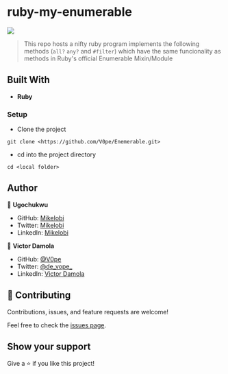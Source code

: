 # ruby-my-enumerable
![](https://img.shields.io/badge/Microverse-blueviolet)

> This repo hosts a nifty ruby program implements the following methods (`all?` `any?` and `#filter`) 
> which have the same funcionality as methods in Ruby's official Enumerable Mixin/Module

## Built With

- **Ruby**
  

### Setup

- Clone the project
```terminal
git clone <https://github.com/V0pe/Enemerable.git>
```

- cd into the project directory
```terminal
cd <local folder>
```

## Author

👤 **Ugochukwu**

- GitHub: [Mikelobi](https://github.com/Mikelobi)
- Twitter: [Mikelobi](https://twitter.com/omulum)
- LinkedIn: [Mikelobi](https://www.linkedin.com/in/ugochukwu.omulu/)

👤 **Victor Damola**

- GitHub: [@V0pe](https://github.com/V0pe)
- Twitter: [@de_vope_](https://twitter.com/de_vope)
- LinkedIn: [Victor Damola](https://linkedin.com/in/victor-damola-aderibigbe-27931ab0)


## 🤝 Contributing

Contributions, issues, and feature requests are welcome!

Feel free to check the [issues page](https://github.com/Mikelobi/decode-morse/issues).

## Show your support

Give a ⭐️ if you like this project!